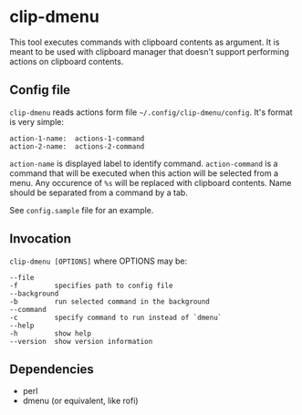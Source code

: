 # clip-dmenu

This tool executes commands with clipboard contents as argument.
It is meant to be used with clipboard manager that doesn't support performing actions on clipboard contents.

## Config file
`clip-dmenu` reads actions form file `~/.config/clip-dmenu/config`.
It's format is very simple:

```
action-1-name:	actions-1-command
action-2-name:	actions-2-command
```

`action-name` is displayed label to identify command.
`action-command` is a command that will be executed when this action will be selected from a menu. Any occurence of `%s` will be replaced with clipboard contents.
Name should be separated from a command by a tab.

See `config.sample` file for an example.

## Invocation
`clip-dmenu [OPTIONS]`
where OPTIONS may be:

	--file
	-f         specifies path to config file
	--background
	-b         run selected command in the background
	--command
	-c         specify command to run instead of `dmenu`
	--help
	-h         show help
	--version  show version information

## Dependencies
- perl
- dmenu (or equivalent, like rofi)
